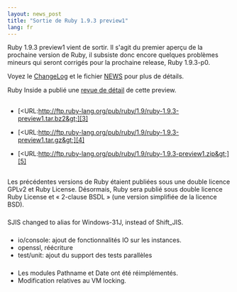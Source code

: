 ```yaml
---
layout: news_post
title: "Sortie de Ruby 1.9.3 preview1"
lang: fr
---
```


Ruby 1.9.3 preview1 vient de sortir. Il s\'agit du premier aperçu de la
prochaine version de Ruby, il subsiste donc encore quelques problèmes
mineurs qui seront corrigés pour la prochaine release, Ruby 1.9.3-p0.

Voyez le [ChangeLog][1] et le fichier
[NEWS](URL:http://svn.ruby-lang.org/repos/ruby/tags/v1_9_3_preview1/NEWS)
pour plus de détails.

Ruby Inside a publié une [revue de détail][2] de cette preview.

## 

* [&lt;URL:http://ftp.ruby-lang.org/pub/ruby/1.9/ruby-1.9.3-preview1.tar.bz2&gt;][3]


* [&lt;URL:http://ftp.ruby-lang.org/pub/ruby/1.9/ruby-1.9.3-preview1.tar.gz&gt;][4]


* [&lt;URL:http://ftp.ruby-lang.org/pub/ruby/1.9/ruby-1.9.3-preview1.zip&gt;][5]

## 

Les précédentes versions de Ruby étaient publiées sous une double
licence GPLv2 et Ruby License. Désormais, Ruby sera publié sous double
licence Ruby License et « 2-clause BSDL » (une version simplifiée de la
licence BSD).

### 

SJIS changed to alias for Windows-31J, instead of Shift\_JIS.

### 

* io/console: ajout de fonctionnalités IO sur les instances.
* openssl, réécriture
* test/unit: ajout du support des tests parallèles

### 

* Les modules Pathname et Date ont été réimplémentés.
* Modification relatives au VM locking.



[1]: http://svn.ruby-lang.org/repos/ruby/tags/v1_9_3_preview1/ChangeLog 
[2]: http://www.rubyinside.com/ruby-1-9-3-preview-1-released-5229.html 
[3]: http://ftp.ruby-lang.org/pub/ruby/1.9/ruby-1.9.3-preview1.tar.bz2 
[4]: http://ftp.ruby-lang.org/pub/ruby/1.9/ruby-1.9.3-preview1.tar.gz 
[5]: http://ftp.ruby-lang.org/pub/ruby/1.9/ruby-1.9.3-preview1.zip 
